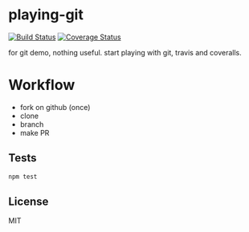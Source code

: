 # playing-git

[![Build Status](https://travis-ci.org/HBM-Team/playing-git.svg?branch=master)](https://travis-ci.org/HBM-Team/playing-git) [![Coverage Status](https://coveralls.io/repos/HBM-Team/playing-git/badge.svg?branch=master&service=github)](https://coveralls.io/github/HBM-Team/playing-git?branch=master)

for git demo, nothing useful. start playing with git, travis and coveralls.

# Workflow

- fork on github (once)
- clone
- branch
- make PR

## Tests

```bash
npm test
```

## License

MIT
